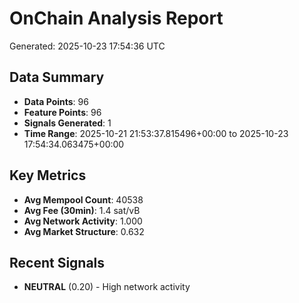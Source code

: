 # OnChain Analysis Report
Generated: 2025-10-23 17:54:36 UTC

## Data Summary
- **Data Points**: 96
- **Feature Points**: 96
- **Signals Generated**: 1
- **Time Range**: 2025-10-21 21:53:37.815496+00:00 to 2025-10-23 17:54:34.063475+00:00

## Key Metrics
- **Avg Mempool Count**: 40538
- **Avg Fee (30min)**: 1.4 sat/vB
- **Avg Network Activity**: 1.000
- **Avg Market Structure**: 0.632

## Recent Signals
- **NEUTRAL** (0.20) - High network activity
